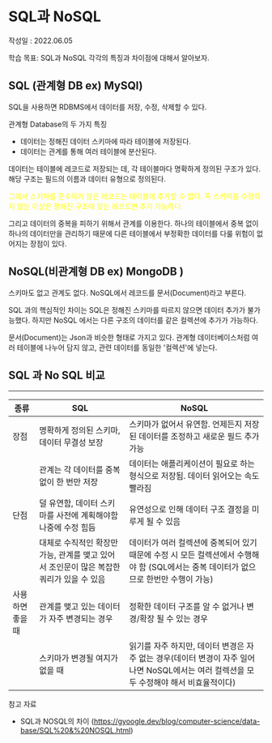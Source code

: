 # SQL과 NoSQL

작성일 : 2022.06.05

학습 목표: SQL과 NoSQL 각각의 특징과 차이점에 대해서 알아보자.

## SQL (관계형 DB ex) MySQl)

SQL을 사용하면 RDBMS에서 데이터를 저장, 수정, 삭제할 수 있다.

관계형 Database의 두 가지 특징

- 데이터는 정해진 데이터 스키마에 따라 테이블에 저장된다.
- 데이터는 관계를 통해 여러 테이블에 분산된다.

데이터는 테이블에 레코드로 저장되는 데, 각 테이블마다 명확하게 정의된 구조가 있다. 해당 구조는 필드의 이름과 데이터 유형으로 정의된다.

<span style="color:yellow">그래서 스키마를 준수하지 않은 레코드는 테이블에 추가할 수 없다. 즉 스키마를 수정하지 않는 이상은 정해진 구조에 맞는 레코드만 추가 가능하다.
</span>

그리고 데이터의 중복을 피하기 위해서 관계를 이용한다. 하나의 테이블에서 중복 없이 하나의 데이터만을 관리하기 때문에 다른 테이블에서 부정확한 데이터를 다룰 위험이 없어지는 장점이 있다.

## NoSQL(비관계형 DB ex) MongoDB )

스키마도 없고 관계도 없다.
NoSQL에서 레코드를 문서(Document)라고 부른다.

SQL 과의 핵심적인 차이는 SQL은 정해진 스키마를 따르지 않으면 데이터 추가가 불가능했다. 하지만 NoSQL 에서는 다른 구조의 데이터를 같은 컬렉션에 추가가 가능하다.

문서(Document)는 Json과 비슷한 형태로 가지고 있다. 관계형 데이터베이스처럼 여러 테이블에 나누어 담지 않고, 관련 데이터를 동일한 '컬렉션'에 넣는다.

## SQL 과 No SQL 비교


---



| 종류      | SQL                                          | NoSQL                                          |
| --------- | -------------------------------------------- |-------------------------------------------- |
| 장점      | 명확하게 정의된 스키마, 데이터 무결성 보장   | 스키마가 없어서 유연함. 언제든지 저장된 데이터를 조정하고 새로운 필드 추가 가능   | 
|           | 관계는 각 데이터를 중복없이 한 번만 저장     |데이터는 애플리케이션이 필요로 하는 형식으로 저장됨. 데이터 읽어오는 속도 빨라짐     |
| 단점      | 덜 유연함, 데이터 스키마를 사전에 계획해야함 나중에 수정 힘듬|유연성으로 인해 데이터 구조 결정을 미루게 될 수 있음|   |
|           | 대체로 수직적인 확장만 가능, 관계를 맺고 있어서 조인문이 많은 복잡한 쿼리가 있을 수 있음    |데이터가 여러 컬렉션에 중복되어 있기 때문에 수정 시 모든 컬렉션에서 수행해야 함 (SQL에서는 중복 데이터가 없으므로 한번만 수행이 가능)    |
| 사용하면 좋을 때 |관계를 맺고 있는 데이터가 자주 변경되는 경우|정확한 데이터 구조를 알 수 없거나 변경/확장 될 수 있는 경우|
||스키마가 변경될 여지가 없을 때|  읽기를 자주 하지만, 데이터 변경은 자주 없는 경우(데이터 변경이 자주 일어나면 NoSQL에서는 여러 컬렉션을 모두 수정해야 해서 비효율적이다) |  





참고 자료

- SQL과 NOSQL의 차이 (https://gyoogle.dev/blog/computer-science/data-base/SQL%20&%20NOSQL.html)
